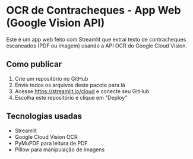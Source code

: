 
# OCR de Contracheques - App Web (Google Vision API)

Este é um app web feito com Streamlit que extrai texto de contracheques escaneados (PDF ou imagem) usando a API OCR do Google Cloud Vision.

## Como publicar

1. Crie um repositório no GitHub
2. Envie todos os arquivos deste pacote para lá
3. Acesse https://streamlit.io/cloud e conecte seu GitHub
4. Escolha este repositório e clique em "Deploy"

## Tecnologias usadas

- Streamlit
- Google Cloud Vision OCR
- PyMuPDF para leitura de PDF
- Pillow para manipulação de imagens
